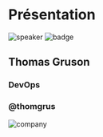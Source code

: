 <!-- .slide: class="speaker-slide" -->

# Présentation

![speaker](./assets/images/speaker/thomgrus.jpg)
![badge](./assets/images/badge/devops.png) <!-- .element: class="max-500" -->

## Thomas Gruson

### DevOps

### @thomgrus <!-- .element: class="twitter" -->

![company](./assets/images/logo_sfeir_bleu_orange.png)
